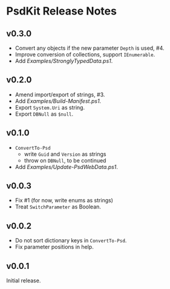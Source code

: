 
# PsdKit Release Notes

## v0.3.0

- Convert any objects if the new parameter `Depth` is used, #4.
- Improve conversion of collections, support `IEnumerable`.
- Add *Examples/StronglyTypedData.ps1*.

## v0.2.0

- Amend import/export of strings, #3.
- Add *Examples/Build-Manifest.ps1*.
- Export `System.Uri` as string.
- Export `DBNull` as `$null`.

## v0.1.0

- `ConvertTo-Psd`
    - write `Guid` and `Version` as strings
    - throw on `DBNull`, to be continued
- Add *Examples/Update-PsdWebData.ps1*.

## v0.0.3

- Fix #1 (for now, write enums as strings)
- Treat `SwitchParameter` as Boolean.

## v0.0.2

- Do not sort dictionary keys in `ConvertTo-Psd`.
- Fix parameter positions in help.

## v0.0.1

Initial release.
